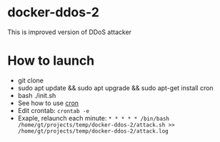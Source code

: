 # docker-ddos-2
This is improved version of DDoS attacker


# How to launch
 - git clone
 - sudo apt update && sudo apt upgrade && sudo apt-get install cron
 - bash ./init.sh
 - See how to use [cron](https://www.digitalocean.com/community/tutorials/how-to-use-cron-to-automate-tasks-ubuntu-1804)
 - Edit crontab: `crontab -e`
 - Exaple, relaunch each minute: `* * * * * /bin/bash /home/gt/projects/temp/docker-ddos-2/attack.sh >> /home/gt/projects/temp/docker-ddos-2/attack.log`

